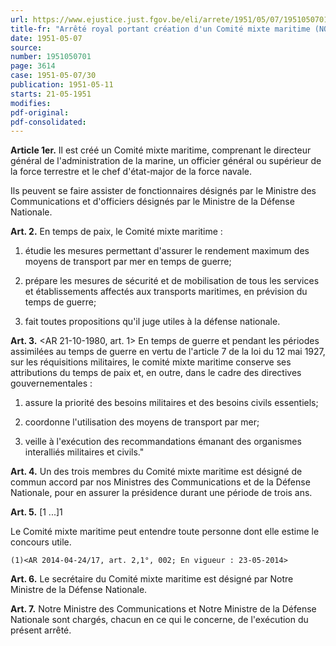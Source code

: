 ```yaml
---
url: https://www.ejustice.just.fgov.be/eli/arrete/1951/05/07/1951050701/justel
title-fr: "Arrêté royal portant création d'un Comité mixte maritime (NOTE : Consultation des versions antérieures à partir du 13-05-2014 et mise à jour au 13-05-2014)"
date: 1951-05-07
source:
number: 1951050701
page: 3614
case: 1951-05-07/30
publication: 1951-05-11
starts: 21-05-1951
modifies:
pdf-original:
pdf-consolidated:
---
```


**Article 1er.** Il est créé un Comité mixte maritime, comprenant le directeur général de l'administration de la marine, un officier général ou supérieur de la force terrestre et le chef d'état-major de la force navale.

Ils peuvent se faire assister de fonctionnaires désignés par le Ministre des Communications et d'officiers désignés par le Ministre de la Défense Nationale.

**Art. 2.** En temps de paix, le Comité mixte maritime :

1. étudie les mesures permettant d'assurer le rendement maximum des moyens de transport par mer en temps de guerre;

2. prépare les mesures de sécurité et de mobilisation de tous les services et établissements affectés aux transports maritimes, en prévision du temps de guerre;

3. fait toutes propositions qu'il juge utiles à la défense nationale.

**Art. 3.** <AR 21-10-1980, art. 1> En temps de guerre et pendant les périodes assimilées au temps de guerre en vertu de l'article 7 de la loi du 12 mai 1927, sur les réquisitions militaires, le comité mixte maritime conserve ses attributions du temps de paix et, en outre, dans le cadre des directives gouvernementales :

1. assure la priorité des besoins militaires et des besoins civils essentiels;

2. coordonne l'utilisation des moyens de transport par mer;

3. veille à l'exécution des recommandations émanant des organismes interalliés militaires et civils."

**Art. 4.** Un des trois membres du Comité mixte maritime est désigné de commun accord par nos Ministres des Communications et de la Défense Nationale, pour en assurer la présidence durant une période de trois ans.

**Art. 5.** [1 ...]1

Le Comité mixte maritime peut entendre toute personne dont elle estime le concours utile.

`(1)<AR 2014-04-24/17, art. 2,1°, 002; En vigueur : 23-05-2014>`

**Art. 6.** Le secrétaire du Comité mixte maritime est désigné par Notre Ministre de la Défense Nationale.

**Art. 7.** Notre Ministre des Communications et Notre Ministre de la Défense Nationale sont chargés, chacun en ce qui le concerne, de l'exécution du présent arrêté.
